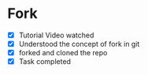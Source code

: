 # Fork

- [x] Tutorial Video watched
- [x] Understood the concept of fork in git
- [x] forked and cloned the repo
- [x] Task completed
